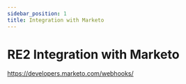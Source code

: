 ```yaml
---
sidebar_position: 1
title: Integration with Marketo
---
```


# RE2 Integration with Marketo

https://developers.marketo.com/webhooks/